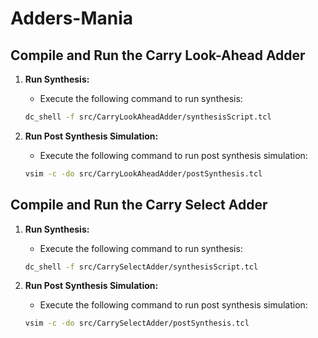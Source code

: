 # Adders-Mania

## Compile and Run the Carry Look-Ahead Adder

1. **Run Synthesis:**
   - Execute the following command to run synthesis:

   ```bash
   dc_shell -f src/CarryLookAheadAdder/synthesisScript.tcl

2. **Run Post Synthesis Simulation:**
   - Execute the following command to run post synthesis simulation:

   ```bash
   vsim -c -do src/CarryLookAheadAdder/postSynthesis.tcl

## Compile and Run the Carry Select Adder

1. **Run Synthesis:**
   - Execute the following command to run synthesis:

   ```bash
   dc_shell -f src/CarrySelectAdder/synthesisScript.tcl

2. **Run Post Synthesis Simulation:**
   - Execute the following command to run post synthesis simulation:

   ```bash
   vsim -c -do src/CarrySelectAdder/postSynthesis.tcl

